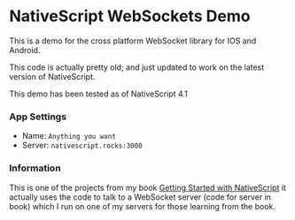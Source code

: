 # NativeScript WebSockets Demo

This is a demo for the cross platform WebSocket library for IOS and Android.  

This code is actually pretty old; and just updated to work on the latest version of NativeScript.   

This demo has been tested as of NativeScript 4.1

### App Settings
- Name: `Anything you want`
- Server: `nativescript.rocks:3000`
   
   
### Information   
This is one of the projects from my book [Getting Started with NativeScript](http://fluentreports.com/blog/?p=205) it actually uses the code to talk to a WebSocket server (code for server in book) which I run on one of my servers for those learning from the book.   
